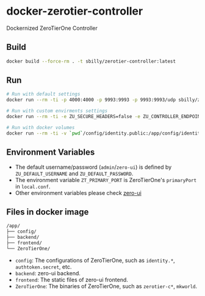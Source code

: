 # docker-zerotier-controller

Dockernized ZeroTierOne Controller

## Build

```bash
docker build --force-rm . -t sbilly/zerotier-controller:latest
```

## Run

```bash
# Run with default settings
docker run --rm -ti -p 4000:4000 -p 9993:9993 -p 9993:9993/udp sbilly/zerotier-controller:latest

# Run with custom envirments settings
docker run --rm -ti -e ZU_SECURE_HEADERS=false -e ZU_CONTROLLER_ENDPOINT=http://127.0.0.1:9993/ -e ZU_DEFAULT_USERNAME=admin -e ZU_DEFAULT_PASSWORD=zero-ui -p 4000:4000 -p 3000:3000 -p 9993:9993 -p 9993:9993/udp sbilly/zerotier-controller:latest

# Run with docker volumes
docker run --rm -ti -v `pwd`/config/identity.public:/app/config/identity.public -v `pwd`/config/identity.secret:/app/config/identity.secret -v `pwd`/config/authtoken.secret:/app/config/authtoken.secret -p 3000:3000 -p 4000:4000 -p 9993:9993 -p 9993:9993/udp sbilly/zerotier-controller:latest
```

## Environment Variables

- The default username/password (`admin`/`zero-ui`) is defined by `ZU_DEFAULT_USERNAME` and `ZU_DEFAULT_PASSWORD`.
- The environment variable `ZT_PRIMARY_PORT` is ZeroTierOne's `primaryPort` in `local.conf`.
- Other environment variables please check [zero-ui](https://github.com/dec0dOS/zero-ui/blob/main/README.md)

## Files in docker image

```bash
/app/
├── config/
├── backend/
├── frontend/
└── ZeroTierOne/
```

- `config`: The configurations of ZeroTierOne, such as `identity.*`, `authtoken.secret`, etc.
- `backend`: zero-ui backend.
- `frontend`: The static files of zero-ui frontend.
- `ZeroTierOne`: The binaries of ZeroTierOne, such as `zerotier-c*`, `mkworld`.
